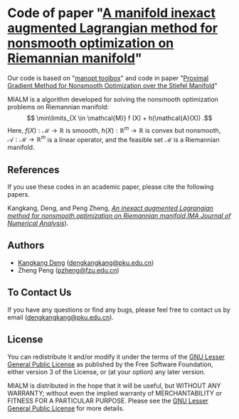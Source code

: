  # Code of paper "[A manifold inexact augmented Lagrangian method for nonsmooth optimization on Riemannian manifold](https://arxiv.org/pdf/1911.09900)"

Our code is based on "[manopt toolbox](https://www.manopt.org/index.html)" and code in paper "[Proximal Gradient Method for Nonsmooth Optimization over the Stiefel Manifold](https://epubs.siam.org/doi/abs/10.1137/18M122457X)" 



MIALM is a algorithm developed for solving the nonsmooth optimization problems on Riemannian manifold: $$ \min\limits_{X \in \mathcal{M}}   f (X) + h(\mathcal{A}(X)) .$$  Here, $f(X): \mathcal{M} \rightarrow \mathbb{R}$ is smoooth, $h(X):\mathbb{R}^m \rightarrow \mathbb{R}$ is  convex but nonsmooth, $\mathcal{A}:\mathcal{M}\to \mathbb{R}^m$ is a linear operator, and the feasible set $\mathcal{M}$ is a Riemannian manifold.






## References
If you use these codes in an academic paper, please cite the following papers.

 Kangkang, Deng, and Peng Zheng, [*An inexact augmented Lagrangian method for nonsmooth optimization on Riemannian manifold,IMA Journal of Numerical Analysis*](https://doi.org/10.1093/imanum/drac018)).

## Authors

- [Kangkang Deng](https://kangkang-deng.github.io/) (dengkangkang@pku.edu.cn)
- Zheng Peng (pzheng@fzu.edu.cn)



## To Contact Us
If you have any questions or find any bugs, please feel free to contact us by email (dengkangkang@pku.edu.cn).




## License
 You can redistribute it and/or modify it under the terms of the [GNU Lesser General Public License](https://www.gnu.org/licenses/lgpl-3.0.en.html) as published by the Free Software Foundation, either version 3 of the License, or (at your option) any later version.

MIALM is distributed in the hope that it will be useful, but WITHOUT ANY WARRANTY; without even the implied warranty of MERCHANTABILITY or FITNESS FOR A PARTICULAR PURPOSE. Please see the [GNU Lesser General Public License](https://www.gnu.org/licenses/lgpl-3.0.en.html) for more details.
 



